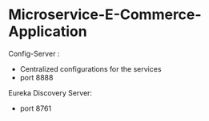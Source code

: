# Microservice-E-Commerce-Application

Config-Server : 
- Centralized configurations for the services
- port 8888

Eureka Discovery Server:
- port 8761